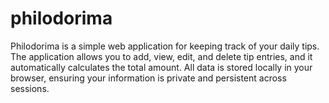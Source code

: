 # philodorima
Philodorima is a simple web application for keeping track of your daily tips. The application allows you to add, view, edit, and delete tip entries, and it automatically calculates the total amount. All data is stored locally in your browser, ensuring your information is private and persistent across sessions.
